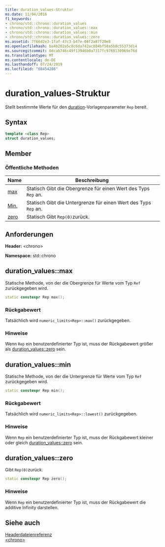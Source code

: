 ```yaml
---
title: duration_values-Struktur
ms.date: 11/04/2016
f1_keywords:
- chrono/std::chrono::duration_values
- chrono/std::chrono::duration_values::max
- chrono/std::chrono::duration_values::min
- chrono/std::chrono::duration_values::zero
ms.assetid: 7f66d2e3-1faf-47c3-b47e-08f2a87f20e8
ms.openlocfilehash: ba4b202a5c8c6da742ac884bf58a5b8c55373d14
ms.sourcegitcommit: 0dcab746c49f13946b0a7317fc9769130969e76d
ms.translationtype: MT
ms.contentlocale: de-DE
ms.lasthandoff: 07/24/2019
ms.locfileid: "68454286"
---
```

# <a name="durationvalues-structure"></a>duration_values-Struktur

Stellt bestimmte Werte für den [duration](../standard-library/duration-class.md)-Vorlagenparameter `Rep` bereit.

## <a name="syntax"></a>Syntax

```cpp
template <class Rep>
struct duration_values;
```

## <a name="members"></a>Member

### <a name="public-methods"></a>Öffentliche Methoden

|Name|Beschreibung|
|----------|-----------------|
|[max](#max)|Statisch Gibt die Obergrenze für einen Wert des Typs `Rep` an.|
|[Min.](#min)|Statisch Gibt die Untergrenze für einen Wert des Typs `Rep` an.|
|[zero](#zero)|Statisch Gibt `Rep(0)`zurück.|

## <a name="requirements"></a>Anforderungen

**Header:** \<chrono>

**Namespace:** std::chrono

## <a name="max"></a> duration_values::max

Statische Methode, von der die Obergrenze für Werte vom Typ `Ref` zurückgegeben wird.

```cpp
static constexpr Rep max();
```

### <a name="return-value"></a>Rückgabewert

Tatsächlich wird `numeric_limits<Rep>::max()` zurückgegeben.

### <a name="remarks"></a>Hinweise

Wenn `Rep` ein benutzerdefinierter Typ ist, muss der Rückgabewert größer als [duration_values::zero](#zero) sein.

## <a name="min"></a> duration_values::min

Statische Methode, von der die Untergrenze für Werte vom Typ `Ref` zurückgegeben wird.

```cpp
static constexpr Rep min();
```

### <a name="return-value"></a>Rückgabewert

Tatsächlich wird `numeric_limits<Rep>::lowest()` zurückgegeben.

### <a name="remarks"></a>Hinweise

Wenn `Rep` ein benutzerdefinierter Typ ist, muss der Rückgabewert kleiner oder gleich [duration_values::zero](#zero) sein.

## <a name="zero"></a> duration_values::zero

Gibt `Rep(0)`zurück.

```cpp
static constexpr Rep zero();
```

### <a name="remarks"></a>Hinweise

Wenn `Rep` ein benutzerdefinierter Typ ist, muss der Rückgabewert die additive Infinity darstellen.

## <a name="see-also"></a>Siehe auch

[Headerdateienreferenz](../standard-library/cpp-standard-library-header-files.md)\
[\<chrono>](../standard-library/chrono.md)
